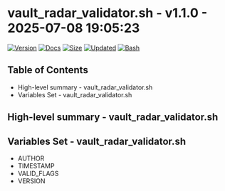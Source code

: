 # vault_radar_validator.sh - v1.1.0 - 2025-07-08 19:05:23

[![Version](https://img.shields.io/badge/version-1.1.0-purple.svg)](./vault_radar_validator.sh)
[![Docs](https://img.shields.io/badge/docs-generated-orange.svg)](./docs/vault_radar_validator.md)
[![Size](https://img.shields.io/badge/size-1.6KB-yellow)](./vault_radar_validator.sh)
[![Updated](https://img.shields.io/badge/updated-2025--07--08-blue)](./vault_radar_validator.sh)
[![Bash](https://img.shields.io/badge/bash-5--2--21-red)](https://www.gnu.org/software/bash/)

## Table of Contents
- High-level summary - vault_radar_validator.sh
- Variables Set - vault_radar_validator.sh

## High-level summary - vault_radar_validator.sh


## Variables Set - vault_radar_validator.sh
- AUTHOR
- TIMESTAMP
- VALID_FLAGS
- VERSION
